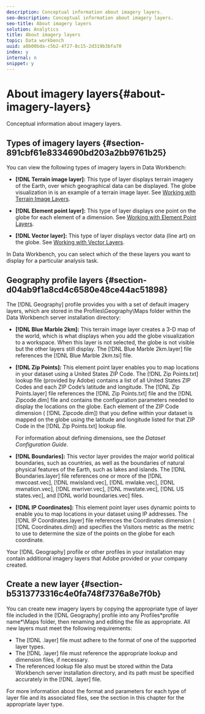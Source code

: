 ```yaml
---
description: Conceptual information about imagery layers.
seo-description: Conceptual information about imagery layers.
seo-title: About imagery layers
solution: Analytics
title: About imagery layers
topic: Data workbench
uuid: a8b00bda-c5b2-4f27-8c15-2d319b3bfa70
index: y
internal: n
snippet: y
---
```


# About imagery layers{#about-imagery-layers}

Conceptual information about imagery layers.

## Types of imagery layers {#section-891cbf61e8334690bd203a2bb9761b25}

You can view the following types of imagery layers in Data Workbench:

* **[!DNL Terrain image layer]:** This type of layer displays terrain imagery of the Earth, over which geographical data can be displayed. The globe visualization in is an example of a terrain image layer. See [Working with Terrain Image Layers](../../../home/c-get-started/c-im-layers/c-ter-img-layers/c-ter-img-layers.md#concept-f4b3a20969354ca38955e3fd5beb0f4f). 

* **[!DNL Element point layer]:** This type of layer displays one point on the globe for each element of a dimension. See [Working with Element Point Layers](../../../home/c-get-started/c-im-layers/c-elmt-pt-layers/c-elmt-pt-layers.md#concept-7c93c54552844a20bd6014ae8446b3fd). 

* **[!DNL Vector layer]:** This type of layer displays vector data (line art) on the globe. See [Working with Vector Layers](../../../home/c-get-started/c-im-layers/c-vctr-layers/c-vctr-layers.md#concept-a9b9cb7fc33b4aa5ae1646fab202dcc9).

In Data Workbench, you can select which of the these layers you want to display for a particular analysis task.

## Geography profile layers {#section-d04ab9f1a8cd4c6580e48ce44ac51898}

The [!DNL Geography] profile provides you with a set of default imagery layers, which are stored in the Profiles\Geography\Maps folder within the Data Workbench server installation directory:

* **[!DNL Blue Marble 2km]:** This terrain image layer creates a 3-D map of the world, which is what displays when you add the globe visualization to a workspace. When this layer is not selected, the globe is not visible but the other layers still display. The [!DNL Blue Marble 2km.layer] file references the [!DNL Blue Marble 2km.tsi] file. 

* **[!DNL Zip Points]:** This element point layer enables you to map locations in your dataset using a United States ZIP Code. The [!DNL Zip Points.txt] lookup file (provided by Adobe) contains a list of all United States ZIP Codes and each ZIP Code’s latitude and longitude. The [!DNL Zip Points.layer] file references the [!DNL Zip Points.txt] file and the [!DNL Zipcode.dim] file and contains the configuration parameters needed to display the locations on the globe. Each element of the ZIP Code dimension ( [!DNL Zipcode.dim]) that you define within your dataset is mapped on the globe using the latitude and longitude listed for that ZIP Code in the [!DNL Zip Points.txt] lookup file.

  For information about defining dimensions, see the *Dataset Configuration Guide*. 

* **[!DNL Boundaries]:** This vector layer provides the major world political boundaries, such as countries, as well as the boundaries of natural physical features of the Earth, such as lakes and islands. The [!DNL Boundaries.layer] file references one or more of the [!DNL mwcoast.vec], [!DNL mwisland.vec], [!DNL mwlake.vec], [!DNL mwnation.vec], [!DNL mwriver.vec], [!DNL mwstate.vec], [!DNL US states.vec], and [!DNL world boundaries.vec] files. 

* **[!DNL IP Coordinates]:** This element point layer uses dynamic points to enable you to map locations in your dataset using IP addresses. The [!DNL IP Coordinates.layer] file references the Coordinates dimension ( [!DNL Coordinates.dim]) and specifies the Visitors metric as the metric to use to determine the size of the points on the globe for each coordinate.

Your [!DNL Geography] profile or other profiles in your installation may contain additional imagery layers that Adobe provided or your company created.

## Create a new layer {#section-b5313773316c4e0fa748f7376a8e7f0b}

You can create new imagery layers by copying the appropriate type of layer file included in the [!DNL Geography] profile into any Profiles\*profile name*\Maps folder, then renaming and editing the file as appropriate. All new layers must meet the following requirements:

* The [!DNL .layer] file must adhere to the format of one of the supported layer types. 
* The [!DNL .layer] file must reference the appropriate lookup and dimension files, if necessary. 
* The referenced lookup file also must be stored within the Data Workbench server installation directory, and its path must be specified accurately in the [!DNL .layer] file.

For more information about the format and parameters for each type of layer file and its associated files, see the section in this chapter for the appropriate layer type. 
